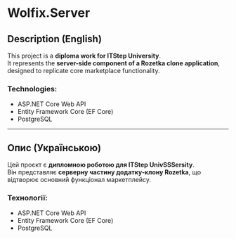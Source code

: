 # Wolfix.Server

## Description (English)
This project is a **diploma work for ITStep University**.  
It represents the **server-side component of a Rozetka clone application**, designed to replicate core marketplace functionality.

### Technologies:
- ASP.NET Core Web API
- Entity Framework Core (EF Core)
- PostgreSQL

---

## Опис (Українською)
Цей проєкт є **дипломною роботою для ITStep UnivSSSersity**.  
Він представляє **серверну частину додатку-клону Rozetka**, що відтворює основний функціонал маркетплейсу.

### Технології:
- ASP.NET Core Web API
- Entity Framework Core (EF Core)
- PostgreSQL
